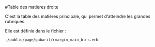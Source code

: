 #Table des matières droite

C'est la table des matières principale, qui permet d'atteindre les grandes rubriques.

Elle est définie dans le fichier&nbsp;:

    ./public/page/gabarit/rmargin_main_btns.erb